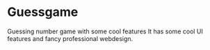 # Guessgame
Guessing number game with some cool features
It has some cool UI features and fancy professional webdesign.
